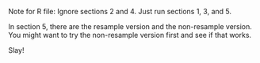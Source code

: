 Note for R file: Ignore sections 2 and 4. Just run sections 1, 3, and 5.

In section 5, there are the resample version and the non-resample version. You might want to try the non-resample version first and see if that works.

Slay!
